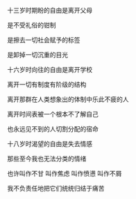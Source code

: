 十三岁时期盼的自由是离开父母

是不受礼俗的钳制

是擦去一切社会赋予的标签

是卸掉一切沉重的目光 

十六岁时向往的自由是离开学校

离开一切有制度有阶级的结构

离开那群在人类想象出的体制中乐此不疲的人

离开时间表被一个根本不了解自己

也永远见不到的人切割分配的宿命

十八岁时渴望的自由是失去情感

那些至今我也无法分类的情绪

也许叫作不甘 叫作焦虑 叫作愤懑 叫作不屑

我不负责任地把它们统统归结于痛苦


